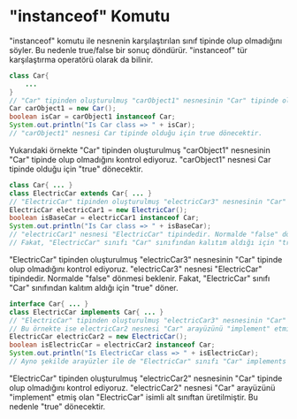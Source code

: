 

# "instanceof" Komutu

"instanceof" komutu ile nesnenin karşılaştırılan sınıf tipinde olup olmadığını söyler. Bu nedenle true/false bir sonuç döndürür. "instanceof" tür karşılaştırma operatörü olarak da bilinir.

```java
class Car{
  	...
}
// "Car" tipinden oluşturulmuş "carObject1" nesnesinin "Car" tipinde olup olmadığını kontrol ediyoruz.
Car carObject1 = new Car();
boolean isCar = carObject1 instanceof Car;
System.out.println("Is Car class => " + isCar);
// "carObject1" nesnesi Car tipinde olduğu için true dönecektir.
```

Yukarıdaki örnekte "Car" tipinden oluşturulmuş "carObject1" nesnesinin "Car" tipinde olup olmadığını kontrol ediyoruz. "carObject1" nesnesi Car tipinde olduğu için "true" dönecektir.

```java
class Car{ ... }
class ElectricCar extends Car{ ... }
// "ElectricCar" tipinden oluşturulmuş "electricCar3" nesnesinin "Car" tipinde olup olmadığını kontrol ediyoruz.
ElectricCar electricCar1 = new ElectricCar();
boolean isBaseCar = electricCar1 instanceof Car;
System.out.println("Is Car class => " + isBaseCar);
// "electricCar1" nesnesi "ElectricCar" tipindedir. Normalde "false" dönmesi beklenir.
// Fakat, "ElectricCar" sınıfı "Car" sınıfından kalıtım aldığı için "true" döner.
```

"ElectricCar" tipinden oluşturulmuş "electricCar3" nesnesinin "Car" tipinde olup olmadığını kontrol ediyoruz. "electricCar3" nesnesi "ElectricCar" tipindedir. Normalde "false" dönmesi beklenir. Fakat, "ElectricCar" sınıfı "Car" sınıfından kalıtım aldığı için "true" döner.

```java
interface Car{ ... }
class ElectricCar implements Car{ ... }
// "ElectricCar" tipinden oluşturulmuş "electricCar3" nesnesinin "Car" tipinde olup olmadığını kontrol ediyoruz.
// Bu örnekte ise electricCar2 nesnesi "Car" arayüzünü "implement" etmiş olan "ElectricCar" isimli alt sınıftan üretilmiştir.
ElectricCar electricCar2 = new ElectricCar();
boolean isElectricCar = electricCar2 instanceof Car;
System.out.println("Is ElectricCar class => " + isElectricCar);
// Ayno şekilde arayüzler ile de "ElectricCar" sınıfı "Car" implements ettiği için true dönecektir.
```

"ElectricCar" tipinden oluşturulmuş "electricCar2" nesnesinin "Car" tipinde olup olmadığını kontrol ediyoruz. "electricCar2" nesnesi "Car" arayüzünü "implement" etmiş olan "ElectricCar" isimli alt sınıftan üretilmiştir. Bu nedenle "true" dönecektir.
